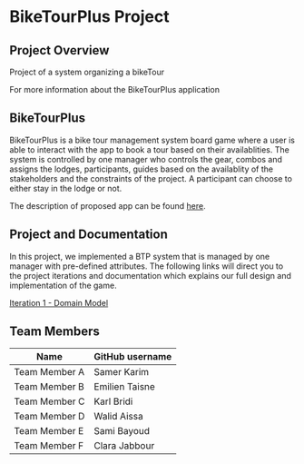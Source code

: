 #  BikeTourPlus Project

## Project Overview

Project of a system organizing a bikeTour

For more information about the BikeTourPlus application

## BikeTourPlus
BikeTourPlus is a bike tour management system board game where a user is able to interact with the app to book a tour based on their availablities. The system is controlled by one manager who controls the gear, combos and assigns the lodges, participants, guides based on the availablity of the stakeholders and the constraints of the project. A participant can choose to either stay in the lodge or not.

The description of proposed app can be found [here](https://github.com/F2022-ECSE223/ecse223-group-project-p3/blob/main/2022-03%20ECSE223%20Project%20-%20Description.pdf).

## Project and Documentation
In this project, we implemented a BTP system that is managed by one manager with pre-defined attributes. The following links will direct you to the project iterations and documentation which explains our full design and implementation of the game.

[Iteration 1 - Domain Model](https://github.com/F2022-ECSE223/ecse223-group-project-p3/wiki/Iteration-1)


## Team Members

| Name          | GitHub username |
| ------------- | --------------- |
| Team Member A | Samer Karim     |
| Team Member B | Emilien Taisne  |
| Team Member C | Karl Bridi      |
| Team Member D | Walid Aissa     |
| Team Member E | Sami Bayoud     |
| Team Member F | Clara Jabbour   |

